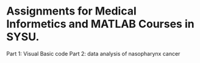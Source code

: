 # Assignments for Medical Informetics and MATLAB Courses in SYSU.
Part 1: Visual Basic code
Part 2: data analysis of nasopharynx cancer
